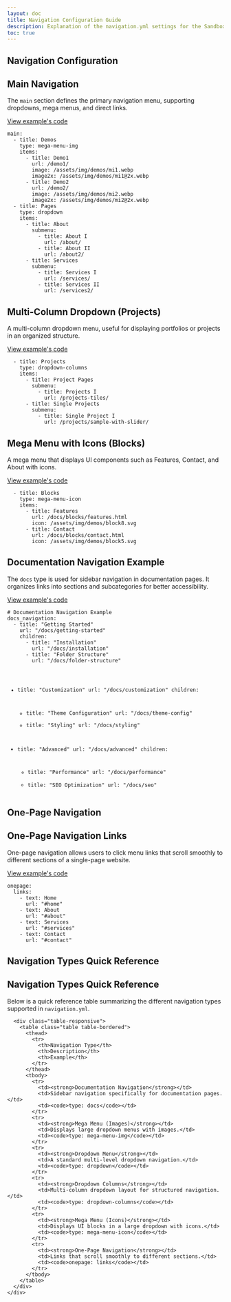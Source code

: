 ```yaml
---
layout: doc
title: Navigation Configuration Guide
description: Explanation of the navigation.yml settings for the Sandbox Jekyll theme
toc: true
---
```


<section id="snippet-1" class="wrapper pt-16">
  <h2 class="display-5 mb-8">Navigation Configuration</h2>

  <section id="snippet-1-1">
    <h2 class="mb-5 mt-n15 pt-15 zindex-n">Main Navigation</h2>
    <div class="card mb-12">
      <div class="card-body">
        <p class="mb-0">
          The <code>main</code> section defines the primary navigation menu, supporting dropdowns, mega menus, and direct links.
        </p>
      </div>
      <div class="card-footer position-relative">
        <a class="collapse-link collapsed stretched-link" data-bs-toggle="collapse" href="#collapse-1-1">View example's code</a>
      </div>
      <div id="collapse-1-1" class="card-footer bg-dark p-0 accordion-collapse collapse">
        <div class="code-wrapper">
          <div class="code-wrapper-inner">
<pre class="language-yaml"><code>main:
  - title: Demos
    type: mega-menu-img
    items:
      - title: Demo1
        url: /demo1/
        image: /assets/img/demos/mi1.webp
        image2x: /assets/img/demos/mi1@2x.webp
      - title: Demo2
        url: /demo2/
        image: /assets/img/demos/mi2.webp
        image2x: /assets/img/demos/mi2@2x.webp
  - title: Pages
    type: dropdown
    items:
      - title: About
        submenu:
          - title: About I
            url: /about/
          - title: About II
            url: /about2/
      - title: Services
        submenu:
          - title: Services I
            url: /services/
          - title: Services II
            url: /services2/
</code></pre>
          </div>
        </div>
      </div>
    </div>
  </section>

  <section id="snippet-1-2">
    <h2 class="mb-5 mt-n15 pt-15 zindex-n">Multi-Column Dropdown (Projects)</h2>
    <div class="card mb-12">
      <div class="card-body">
        <p class="mb-0">
          A multi-column dropdown menu, useful for displaying portfolios or projects in an organized structure.
        </p>
      </div>
      <div class="card-footer position-relative">
        <a class="collapse-link collapsed stretched-link" data-bs-toggle="collapse" href="#collapse-1-2">View example's code</a>
      </div>
      <div id="collapse-1-2" class="card-footer bg-dark p-0 accordion-collapse collapse">
        <div class="code-wrapper">
          <div class="code-wrapper-inner">
<pre class="language-yaml"><code>  - title: Projects
    type: dropdown-columns
    items:
      - title: Project Pages
        submenu:
          - title: Projects I
            url: /projects-tiles/
      - title: Single Projects
        submenu:
          - title: Single Project I
            url: /projects/sample-with-slider/
</code></pre>
          </div>
        </div>
      </div>
    </div>
  </section>

  <section id="snippet-1-3">
    <h2 class="mb-5 mt-n15 pt-15 zindex-n">Mega Menu with Icons (Blocks)</h2>
    <div class="card mb-12">
      <div class="card-body">
        <p class="mb-0">
          A mega menu that displays UI components such as Features, Contact, and About with icons.
        </p>
      </div>
      <div class="card-footer position-relative">
        <a class="collapse-link collapsed stretched-link" data-bs-toggle="collapse" href="#collapse-1-3">View example's code</a>
      </div>
      <div id="collapse-1-3" class="card-footer bg-dark p-0 accordion-collapse collapse">
        <div class="code-wrapper">
          <div class="code-wrapper-inner">
<pre class="language-yaml"><code>  - title: Blocks
    type: mega-menu-icon
    items:
      - title: Features
        url: /docs/blocks/features.html
        icon: /assets/img/demos/block8.svg
      - title: Contact
        url: /docs/blocks/contact.html
        icon: /assets/img/demos/block5.svg
</code></pre>
          </div>
        </div>
      </div>
    </div>
  </section>
  
  <section id="snippet-1-4">
    <h2 class="mb-5 mt-n15 pt-15 zindex-n">Documentation Navigation Example</h2>
    <div class="card mb-12">
      <div class="card-body">
        <p class="mb-0">
          The <code>docs</code> type is used for sidebar navigation in documentation pages.
          It organizes links into sections and subcategories for better accessibility.
        </p>
      </div>
      <div class="card-footer position-relative">
        <a class="collapse-link collapsed stretched-link" data-bs-toggle="collapse" href="#collapse-3-1">View example's code</a>
      </div>
      <div id="collapse-3-1" class="card-footer bg-dark p-0 accordion-collapse collapse">
        <div class="code-wrapper">
          <div class="code-wrapper-inner">
<pre class="language-yaml"><code># Documentation Navigation Example
docs_navigation:
  - title: "Getting Started"
    url: "/docs/getting-started"
    children:
      - title: "Installation"
        url: "/docs/installation"
      - title: "Folder Structure"
        url: "/docs/folder-structure"

  - title: "Customization"
    url: "/docs/customization"
    children:
      - title: "Theme Configuration"
        url: "/docs/theme-config"
      - title: "Styling"
        url: "/docs/styling"

  - title: "Advanced"
    url: "/docs/advanced"
    children:
      - title: "Performance"
        url: "/docs/performance"
      - title: "SEO Optimization"
        url: "/docs/seo"</code></pre>
          </div>
        </div>
      </div>
    </div>
  </section>
</section>

<section id="snippet-2" class="wrapper pt-16">
  <h2 class="display-5 mb-8">One-Page Navigation</h2>

  <section id="snippet-2-1">
    <h2 class="mb-5 mt-n15 pt-15 zindex-n">One-Page Navigation Links</h2>
    <div class="card mb-12">
      <div class="card-body">
        <p class="mb-0">
          One-page navigation allows users to click menu links that scroll smoothly to different sections of a single-page website.
        </p>
      </div>
      <div class="card-footer position-relative">
        <a class="collapse-link collapsed stretched-link" data-bs-toggle="collapse" href="#collapse-2-1">View example's code</a>
      </div>
      <div id="collapse-2-1" class="card-footer bg-dark p-0 accordion-collapse collapse">
        <div class="code-wrapper">
          <div class="code-wrapper-inner">
<pre class="language-yaml"><code>onepage:
  links:
    - text: Home
      url: "#home"
    - text: About
      url: "#about"
    - text: Services
      url: "#services"
    - text: Contact
      url: "#contact"
</code></pre>
          </div>
        </div>
      </div>
    </div>
  </section>

</section>

<section id="snippet-3" class="wrapper pt-16">
  <h2 class="display-5 mb-8">Navigation Types Quick Reference</h2>
<section id="snippet-3-2">
    <h2 class="mb-5 mt-n15 pt-15 zindex-n">Navigation Types Quick Reference</h2>
    <div class="card mb-12">
      <div class="card-body">
        <p class="mb-0">
          Below is a quick reference table summarizing the different navigation types supported in <code>navigation.yml</code>.
        </p>
      </div>

      <div class="table-responsive">
        <table class="table table-bordered">
          <thead>
            <tr>
              <th>Navigation Type</th>
              <th>Description</th>
              <th>Example</th>
            </tr>
          </thead>
          <tbody>
            <tr>
              <td><strong>Documentation Navigation</strong></td>
              <td>Sidebar navigation specifically for documentation pages.</td>
              <td><code>type: docs</code></td>
            </tr>
            <tr>
              <td><strong>Mega Menu (Images)</strong></td>
              <td>Displays large dropdown menus with images.</td>
              <td><code>type: mega-menu-img</code></td>
            </tr>
            <tr>
              <td><strong>Dropdown Menu</strong></td>
              <td>A standard multi-level dropdown navigation.</td>
              <td><code>type: dropdown</code></td>
            </tr>
            <tr>
              <td><strong>Dropdown Columns</strong></td>
              <td>Multi-column dropdown layout for structured navigation.</td>
              <td><code>type: dropdown-columns</code></td>
            </tr>
            <tr>
              <td><strong>Mega Menu (Icons)</strong></td>
              <td>Displays UI blocks in a large dropdown with icons.</td>
              <td><code>type: mega-menu-icon</code></td>
            </tr>
            <tr>
              <td><strong>One-Page Navigation</strong></td>
              <td>Links that scroll smoothly to different sections.</td>
              <td><code>onepage: links</code></td>
            </tr>
          </tbody>
        </table>
      </div>
    </div>
  </section>

</section>

